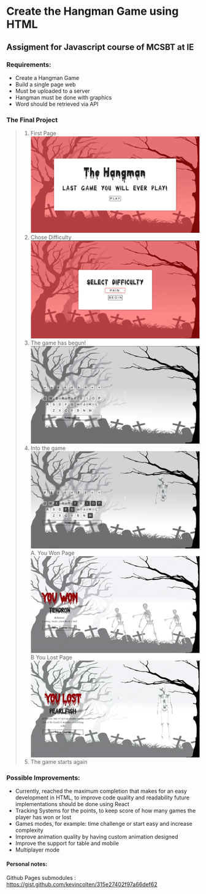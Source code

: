 # Create the Hangman Game using HTML
## Assigment for Javascript course of MCSBT at IE

### Requirements:
- Create a Hangman Game
- Build a single page web
- Must be uploaded to a server
- Hangman must be done with graphics
- Word should be retrieved via API

### The Final Project

>1. First Page
![FirstPage](./img/readme_imgs/img_0.png)
>2. Chose Difficulty
 ![DifficultyPage](./img/readme_imgs/img_1.png)
>3. The game has begun!
![FirstMomentInTheGame](./img/readme_imgs/img_2.png)
>4. Into the game
![IntoTheGame](./img/readme_imgs/img_3.png)
>A. You Won Page
>![ToBEChanged](./img/readme_imgs/won_gif.gif)
>B You Lost Page
>![ToBEChanged](./img/readme_imgs/lost_gif.gif)
>5. The game starts again


### Possible Improvements:
- Currently, reached the maximum completion that makes for an easy development in HTML, to improve code quality and readability future implementations should be done using React
- Tracking Systems for the points, to keep score of how many games the player has won or lost
- Games modes, for example: time challenge or start easy and increase complexity
- Improve animation quality by having custom animation designed
- Improve the support for table and mobile
- Multiplayer mode

#### Personal notes:
Github Pages submodules : https://gist.github.com/kevincolten/315e27402f97a66def62
